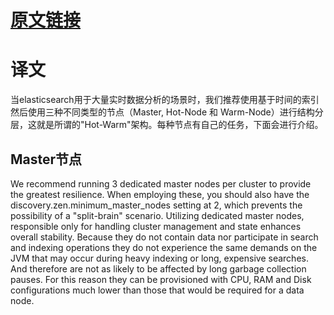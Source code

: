 # [原文链接](https://www.elastic.co/blog/hot-warm-architecture-in-elasticsearch-5-x)

# 译文
当elasticsearch用于大量实时数据分析的场景时，我们推荐使用基于时间的索引然后使用三种不同类型的节点（Master, Hot-Node 和 Warm-Node）进行结构分层，这就是所谓的"Hot-Warm"架构。每种节点有自己的任务，下面会进行介绍。
## Master节点
We recommend running 3 dedicated master nodes per cluster to provide the greatest resilience. When employing these, you should also have the discovery.zen.minimum_master_nodes setting at 2, which prevents the possibility of a "split-brain" scenario. Utilizing dedicated master nodes, responsible only for handling cluster management and state enhances overall stability. Because they do not contain data nor participate in search and indexing operations they do not experience the same demands on the JVM that may occur during heavy indexing or long, expensive searches. And therefore are not as likely to be affected by long garbage collection pauses. For this reason they can be provisioned with CPU, RAM and Disk configurations much lower than those that would be required for a data node. 
